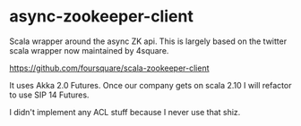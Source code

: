 async-zookeeper-client
======================

Scala wrapper around the async ZK api. This is largely based on the twitter scala wrapper now maintained by 4square.

https://github.com/foursquare/scala-zookeeper-client

It uses Akka 2.0 Futures. Once our company gets on scala 2.10 I will refactor to use SIP 14 Futures.

I didn't implement any ACL stuff because I never use that shiz.